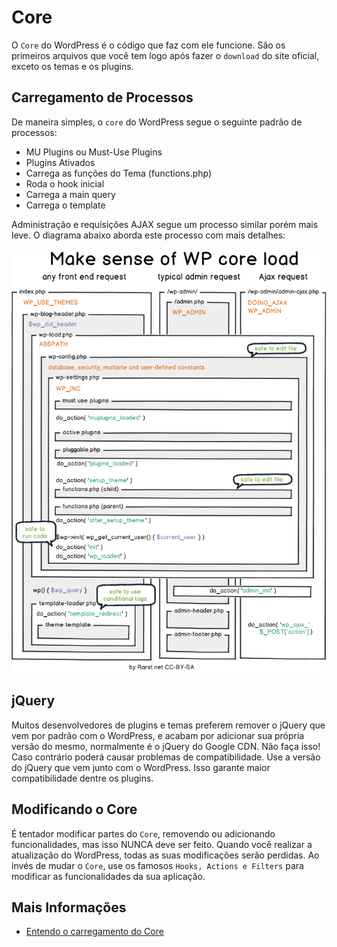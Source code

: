 # Core

O `Core` do WordPress é o código que faz com ele funcione. São os primeiros arquivos que você tem logo após fazer o `download` do site oficial, exceto os temas e os plugins.

## Carregamento de Processos

De maneira simples, o `core` do WordPress segue o seguinte padrão de processos:

 - MU Plugins ou Must-Use Plugins
 - Plugins Ativados
 - Carrega as funções do Tema (functions.php)
 - Roda o hook inicial
 - Carrega a main query
 - Carrega o template

Administração e requisições AJAX segue um processo similar porém mais leve. O diagrama abaixo aborda este processo com mais detalhes:

[![Carregando o Core do WordPress](../assets/wordpress_core_load.png)](../assets/wordpress_core_load.png)

## jQuery

Muitos desenvolvedores de plugins e temas preferem remover o jQuery que vem por padrão com o WordPress, e acabam por adicionar sua própria versão do mesmo, normalmente é o jQuery do Google CDN. Não faça isso! Caso contrário poderá causar problemas de compatibilidade. Use a versão do jQuery que vem junto com o WordPress. Isso garante maior compatibilidade dentre os plugins.

## Modificando o Core

É tentador modificar partes do `Core`, removendo ou adicionando funcionalidades, mas isso NUNCA deve ser feito. Quando você realizar a atualização do WordPress, todas as suas modificações serão perdidas. Ao invés de mudar o `Core`, use os famosos `Hooks, Actions e Filters` para modificar as funcionalidades da sua aplicação.

## Mais Informações

 - [Entendo o carregamento do Core](http://www.rarst.net/wordpress/wordpress-core-load/)
